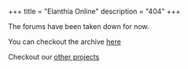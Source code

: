 +++
title = "Elanthia Online"
description = "404"
+++

The forums have been taken down for now.

You can checkout the archive [here](https://forums.archives.elanthia.online/topics/)

Checkout our [other projects](https://github.com/elanthia-online)
